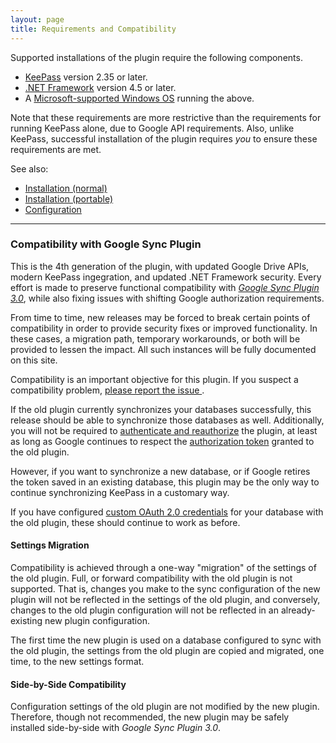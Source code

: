 ```yaml
---
layout: page
title: Requirements and Compatibility
---
```


Supported installations of the plugin require the following components.  

* [KeePass](https://keepass.info) version 2.35 or later.
* [.NET Framework](https://dotnet.microsoft.com/download/dotnet-framework) version 4.5 or later.
* A [Microsoft-supported Windows OS](https://www.microsoft.com/en-us/windows)
running the above.

Note that these requirements are more restrictive than the requirements for
running KeePass alone, due to Google API requirements.  Also, unlike KeePass,
successful installation of the plugin requires *you* to ensure these
requirements are met.

See also:
* [Installation (normal)](normal)
* [Installation (portable)](portable)
* [Configuration](config)

---

### Compatibility with Google Sync Plugin
This is the 4th generation of the plugin, with updated Google Drive APIs,
modern KeePass ingegration, and updated .NET Framework security.  Every
effort is made to preserve functional compatibility with
[*Google Sync Plugin 3.0*](https://sourceforge.net/projects/kp-googlesync/),
while also fixing issues with shifting Google authorization requirements.  

From time to time, new releases may be forced to break certain points of
compatibility in order to provide security fixes or improved functionality.
In these cases, a migration path, temporary workarounds, or both will be
provided to lessen the impact.  All such instances will be fully documented
on this site.

<div class="alert alert-secondary" role="alert">
    Compatibility is an important objective for this plugin. If you
    suspect a compatibility problem, 
    <a class="alert-link"
     href="https://github.com/walterpg/google-drive-sync/issues">
        please report the issue
    </a>.
</div>

If the old plugin currently synchronizes your databases successfully, this
release should be able to synchronize those databases as well.  Additionally,
you will not be required to [authenticate and reauthorize](../usage/authorize)
the plugin, at least as long as Google continues to respect the
[authorization token](../usage/authorize#authorization-tokens)
granted to the old plugin.  

However, if you want to synchronize a new database,
or if Google retires the token saved in an existing database, this
plugin may be the only way to continue synchronizing KeePass in a customary
way.

If you have configured [custom OAuth 2.0 credentials](../usage/oauth) for
your database with the old plugin, these should continue to work as before.

#### Settings Migration
Compatibility is achieved through a one-way "migration" of the settings
of the old plugin. Full, or forward compatibility with the old plugin is
not supported. That is, changes you make to the sync configuration of the
new plugin will not be reflected in the settings of the old plugin, and
conversely, changes to the old plugin configuration will not be reflected
in an already-existing new plugin configuration.

The first time the new plugin is used on a database
configured to sync with the old plugin, the settings from the old plugin are
copied and migrated, one time, to the new settings format.


#### Side-by-Side Compatibility
Configuration settings of the old plugin are not modified by the new
plugin.  Therefore, though not recommended, the new plugin may be safely
installed side-by-side with *Google Sync Plugin 3.0*.